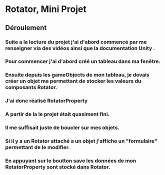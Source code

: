 # Rotator, Mini Projet
## Déroulement
### Suite a la lecture du projet j'ai d'abord commencé par me renseigner via des vidéos ainsi que la documentation Unity .  
### Pour commencer j'ai d'abord créé un tableau dans ma fenêtre.
### Ensuite depuis les gameObjects de mon tableau, je devais créer un objet me permettant de stocker les valeurs du composants Rotator. 
### J'ai donc réalisé RotatorProperty 
### A partir de la le projet était quasiment fini. 
### Il me suffisait juste de boucler sur mes objets.  
### Si il y a un Rotator attaché a un objet j'affiche un "formulaire" permettant de le modifier.  
### En appuyant sur le boutton save les données de mon RotatorProperty sont stocké dans Rotator.
